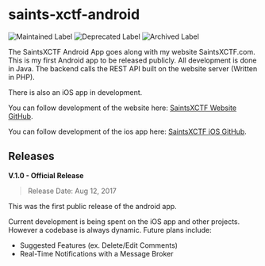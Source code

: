 # saints-xctf-android

![Maintained Label](https://img.shields.io/badge/Maintained-No-red?style=for-the-badge)
![Deprecated Label](https://img.shields.io/badge/Deprecated-Yes-lightgray?style=for-the-badge)
![Archived Label](https://img.shields.io/badge/Archived-Yes-lightgray?style=for-the-badge)

The SaintsXCTF Android App goes along with my website SaintsXCTF.com.  This is my first Android app to be released publicly.
All development is done in Java.  The backend calls the REST API built on the website server (Written in PHP).

There is also an iOS app in development.

You can follow development of the website here: [SaintsXCTF Website GitHub](https://github.com/AJarombek/saints-xctf).

You can follow development of the ios app here: [SaintsXCTF iOS GitHub](https://github.com/AJarombek/saints-xctf-ios).

## Releases

**V.1.0 - Official Release**

> Release Date: Aug 12, 2017

This was the first public release of the android app.


Current development is being spent on the iOS app and other projects.  However a codebase is always dynamic.  Future plans include:

* Suggested Features (ex. Delete/Edit Comments)
* Real-Time Notifications with a Message Broker
